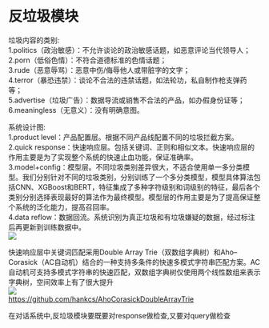 # 反垃圾模块  
垃圾内容的类别:   
1.politics（政治敏感）：不允许谈论的政治敏感话题，如恶意评论当代领导人；  
2.porn（低俗色情）：不符合道德标准的色情话题；  
3.rude（恶意辱骂）：恶意中伤/侮辱他人或带脏字的文字；  
4.terror（暴恐违禁）：谈论不合法的违禁话题，如法轮功，私自制作枪支弹药等；  
5.advertise（垃圾广告）：数据导流或销售不合法的产品，如办假身份证等；  
6.meaningless（无意义）：没有明确意图。  
  
系统设计图:  
1.product level：产品配置层。根据不同产品线配置不同的垃圾拦截方案。  
2.quick response：快速响应层。包括关键词、正则和相似文本。快速响应层的作用主要是为了实现整个系统的快速止血功能，保证准确率。  
3.model+config：模型层。不同垃圾类别差异很大，不适合使用单一多分类模型。我们分别针对不同的垃圾类别，分别训练了一个多分类模型，模型具体算法包括CNN、XGBoost和BERT，特征集成了多种字符级别和词级别的特征，最后各个类别分别选择表现最好的算法作为最终模型。模型层的作用主要是为了提高保证整个系统的泛化能力，提高召回率。  
4.data reflow：数据回流。系统识别为真正垃圾和有垃圾嫌疑的数据，经过标注后再更新到训练数据中。  
**![](https://lh6.googleusercontent.com/zogYlrPX8u8dX3t4BfgOo33tCVIbzCw4_i2FE5itzLTySrRBlEf7fn9mbSjF5kcfstZdTj369KJOc7uli3msgqNjrzumNHuYLyDkzIzYiAUCX2qhasGcYysEGsPSbO2XD_j44bze)**  
  
快速响应层中关键词匹配采用Double Array Trie（双数组字典树）和Aho–Corasick（AC自动机）结合的一种支持多条件的快速多模式字符串匹配方案。AC自动机可支持多模式字符串的快速匹配，双数组字典树仅使用两个线性数组来表示字典树，空间效率上有了很大提升  
**![](https://lh4.googleusercontent.com/KauRYnwPLtUp0eRcT89Fj-1D3mlef8HboA6ykpSuPC5-ha8LBfj54RrAytxK-Syn9qRoTTOxNjnn8Xqsl5TXug5or10fSiWOU9ohO-oFGQ1mX02kXejoaiVSezLt5XfpC8gsnBCR)**  
https://github.com/hankcs/AhoCorasickDoubleArrayTrie
  
在对话系统中,反垃圾模块要既要对response做检查,又要对query做检查  

